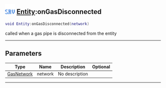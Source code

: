 ## <img src="../../.gitbook/assets/server.png" width="32" height="32" /> [Entity](../entity/README.md):onGasDisconnected

```lua
void Entity:onGasDisconnected(network)
```

called when a gas pipe is disconnected from the entity<br>

-----------------
## Parameters

| Type   | Name | Description | Optional |
| ------ | ---- | ----------- | -------: |
| [GasNetwork](../gasnetwork/README.md) | network | No description |  |


--------